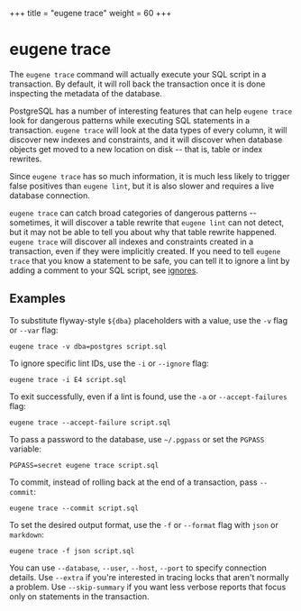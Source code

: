 +++
title = "eugene trace"
weight = 60
+++

# eugene trace

The `eugene trace` command will actually execute your SQL script in a transaction. By default,
it will roll back the transaction once it is done inspecting the metadata of the database.

PostgreSQL has a number of interesting features that can help `eugene trace` look for dangerous
patterns while executing SQL statements in a transaction. `eugene trace` will look at the data
types of every column, it will discover new indexes and constraints, and it will discover when
database objects get moved to a new location on disk -- that is, table or index rewrites.

Since `eugene trace` has so much information, it is much less likely to trigger false positives
than `eugene lint`, but it is also slower and requires a live database connection.

`eugene trace` can catch broad categories of dangerous patterns -- sometimes, it will discover
a table rewrite that `eugene lint` can not detect, but it may not be able to tell you about
why that table rewrite happened. `eugene trace` will discover all indexes and constraints
created in a transaction, even if they were implicitly created. If you need to tell 
`eugene trace` that you know a statement to be safe, you can tell it to ignore a lint by
adding a comment to your SQL script, see [ignores](/docs/ignores).


## Examples

To substitute flyway-style `${dba}` placeholders with a value, use the `-v` flag or `--var` flag:

```shell
eugene trace -v dba=postgres script.sql 
```

To ignore specific lint IDs, use the `-i` or `--ignore` flag:

```shell
eugene trace -i E4 script.sql
```

To exit successfully, even if a lint is found, use the `-a` or `--accept-failures` flag:

```shell
eugene trace --accept-failure script.sql
```

To pass a password to the database, use `~/.pgpass` or set the `PGPASS` variable:

```shell
PGPASS=secret eugene trace script.sql
```

To commit, instead of rolling back at the end of a transaction, pass `--commit`:

```shell
eugene trace --commit script.sql
```

To set the desired output format, use the `-f` or `--format` flag with `json` or `markdown`:

```shell
eugene trace -f json script.sql
```

You can use `--database`, `--user`, `--host`, `--port` to specify connection details. Use
`--extra` if you're interested in tracing locks that aren't normally a problem. Use 
`--skip-summary` if you want less verbose reports that focus only on statements in the
transaction.
